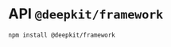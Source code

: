 # API `@deepkit/framework`

```shell
npm install @deepkit/framework
```

<api-docs package="@deepkit/framework"></api-docs>